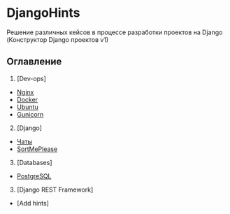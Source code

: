 # DjangoHints
Решение различных кейсов в процессе разработки проектов на Django (Конструктор Django проектов v1)

## Оглавление
1. [Dev-ops]
 + [Nginx](./devops/nginx.md)
 + [Docker](./devops/docker.md)
 + [Ubuntu](./devops/ubuntu.md)
 + [Gunicorn](./devops/gunicorn.md)
  
2. [Django]
 + [Чаты](./django/chats.md)
 + [SortMePlease](./django/hints.md)

3. [Databases]
 + [PostgreSQL](./database/postgresql.md)

3. [Django REST Framework]
 + [Add hints]